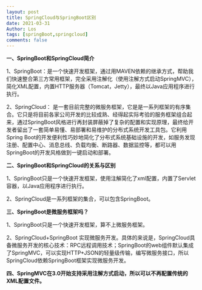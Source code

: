 ```yaml
---
layout: post
title: SpringCloud与SpringBoot区别
date: 2021-03-31
Author: Los
tags: [springBoot,springcloud]
comments: false
---
```




**一、SpringBoot和SpringCloud简介**

1、SpringBoot：是一个快速开发框架，通过用MAVEN依赖的继承方式，帮助我们快速整合第三方常用框架，完全采用注解化（使用注解方式启动SpringMVC），简化XML配置，内置HTTP服务器（Tomcat，Jetty），最终以Java应用程序进行执行。

<!-- more -->

2、SpringCloud： 是一套目前完整的微服务框架，它是是一系列框架的有序集合。它只是将目前各家公司开发的比较成熟、经得起实际考验的服务框架组合起来，通过SpringBoot风格进行再封装屏蔽掉了复杂的配置和实现原理，最终给开发者留出了一套简单易懂、易部署和易维护的分布式系统开发工具包。它利用Spring Boot的开发便利性巧妙地简化了分布式系统基础设施的开发，如服务发现注册、配置中心、消息总线、负载均衡、断路器、数据监控等，都可以用SpringBoot的开发风格做到一键启动和部署。

**二、SpringBoot和SpringCloud的关系与区别**

1、SpringBoot只是一个快速开发框架，使用注解简化了xml配置，内置了Servlet容器，以Java应用程序进行执行。

2、SpringCloud是一系列框架的集合，可以包含SpringBoot。

**三、SpringBoot是微服务框架吗？**

1、SpringBoot只是一个快速开发框架，算不上微服务框架。

2、SpringCloud+SpringBoot 实现微服务开发。具体的来说是，SpringCloud具备微服务开发的核心技术：RPC远程调用技术；SpringBoot的web组件默认集成了SpringMVC，可以实现HTTP+JSON的轻量级传输，编写微服务接口，所以SpringCloud依赖SpringBoot框架实现微服务开发。

**四、SpringMVC在3.0开始支持采用注解方式启动，所以可以不再配置传统的XML配置文件。**